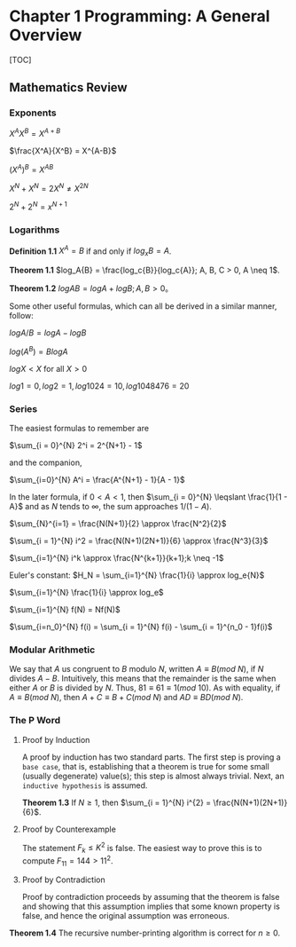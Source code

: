 # Chapter 1 Programming: A General Overview

[TOC]



## Mathematics Review

### Exponents

$X^A X^B = X^{A+B}$

$\frac{X^A}{X^B} = X^{A-B}$

$(X^A)^B = X^{AB}$

$X^N + X^N = 2X^N \neq X^{2N}$

$2^N + 2^N = x^{N+1}$

### Logarithms

**Definition 1.1** $X^A = B$ if and only if $log_x{B} = A$.

**Theorem 1.1** $log_A{B} = \frac{log_c{B}}{log_c{A}}; A, B, C > 0, A \neq 1$.

**Theorem 1.2** $logAB = logA + logB; A, B > 0$。

Some other useful formulas, which can all be derived in a similar manner, follow:

$logA/B = logA - logB$

$log(A^B) = B log A$

$log X < X$ for all $X > 0$

$log 1 = 0, log 2 = 1, log{1024} = 10, log {1048476} = 20$

### Series

The easiest formulas to remember are

$\sum_{i = 0}^{N} 2^i = 2^{N+1} - 1$

and the companion, 

$\sum_{i=0}^{N} A^i = \frac{A^{N+1} - 1}{A - 1}$

In the later formula, if $0 < A < 1$, then $\sum_{i = 0}^{N} \leqslant \frac{1}{1 - A}$ and as $N$ tends to $\infty$, the sum approaches $1/(1-A)$.

$\sum_{N}^{i=1} = \frac{N(N+1)}{2} \approx \frac{N^2}{2}$

$\sum_{i = 1}^{N} i^2 = \frac{N(N+1)(2N+1)}{6} \approx \frac{N^3}{3}$

$\sum_{i=1}^{N} i^k \approx \frac{N^{k+1}}{k+1};k \neq -1$

Euler's constant: $H_N = \sum_{i=1}^{N} \frac{1}{i} \approx log_e{N}$

$\sum_{i=1}^{N} \frac{1}{i} \approx log_e$

$\sum_{i=1}^{N} f(N) = Nf(N)$

$\sum_{i=n_0}^{N} f(i) = \sum_{i = 1}^{N} f(i) - \sum_{i = 1}^{n_0 - 1}f(i)$

### Modular Arithmetic

We say that $A$ us congruent to $B$ modulo $N$, written $A \equiv B (mod\ N)$, if $N$ divides $A - B$. Intuitively, this means that the remainder is the same when either $A$ or $B$ is divided by $N$. Thus, $81 \equiv 61 \equiv 1 (mod\ 10)$. As with equality, if $A \equiv B (mod\ N)$, then $A + C \equiv B + C(mod\ N)$ and $AD \equiv BD(mod\ N)$.

### The P Word

1. Proof by Induction

   A proof by induction has two standard parts. The first step is proving a `base case`, that is, establishing that a theorem is true for some small (usually degenerate) value(s); this step is almost always trivial. Next, an `inductive hypothesis` is assumed.

   **Theorem 1.3** If $N \geq 1$, then $\sum_{i = 1}^{N} i^{2} = \frac{N(N+1)(2N+1)}{6}$.

2. Proof by Counterexample

   The statement $F_k \leqslant K^2$ is false. The easiest way to prove this is to compute $F_{11} = 144 > 11^2$.

3. Proof by Contradiction

   Proof by contradiction proceeds by assuming that the theorem is false and showing that this assumption implies that some known property is false, and hence the original assumption was erroneous.

**Theorem 1.4** The recursive number-printing algorithm is correct for $n \geq 0$.

